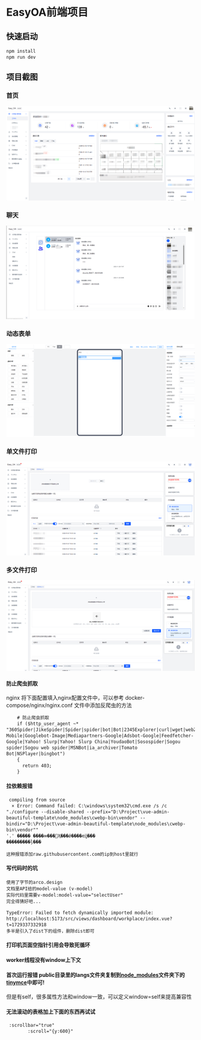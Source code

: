 # EasyOA前端项目

## 快速启动

```nodejs
npm install
npm run dev
```

## 项目截图

### 首页

![index.png](docs%2Findex.png)

### 聊天

![chat.png](docs%2Fchat.png)

### 动态表单

![dongtai.png](docs%2Fdongtai.png)

### 单文件打印

![danwenjian.png](docs%2Fdanwenjian.png)

### 多文件打印

![moreFilePrint.png](docs%2FmoreFilePrint.png)

#### 防止爬虫抓取
nginx
将下面配置填入nginx配置文件中，可以参考 docker-compose/nginx/nginx.conf 文件中添加反爬虫的方法
```nginx
    # 防止爬虫抓取
    if ($http_user_agent ~* "360Spider|JikeSpider|Spider|spider|bot|Bot|2345Explorer|curl|wget|webZIP|qihoobot|Baiduspider|Googlebot|Googlebot-Mobile|Googlebot-Image|Mediapartners-Google|Adsbot-Google|Feedfetcher-Google|Yahoo! Slurp|Yahoo! Slurp China|YoudaoBot|Sosospider|Sogou spider|Sogou web spider|MSNBot|ia_archiver|Tomato Bot|NSPlayer|bingbot")
    {
      return 403;
    }
```

#### 拉依赖报错

```
 compiling from source
  × Error: Command failed: C:\windows\system32\cmd.exe /s /c "./configure --disable-shared --prefix="D:\Project\vue-admin-beautiful-template\node_modules\cwebp-bin\vendor" --bindir="D:\Project\vue-admin-beautiful-template\node_modules\cwebp-bin\vendor""
'.' ����� ����ⲿ���Ҳ���ǿ����еĳ���
���������ļ���

这种报错添加raw.githubusercontent.com的ip到host里就行

```

#### 写代码时的坑

```
使用了字节的arco.design
文档里API给的model-value (v-model)
实际代码里需要v-model:model-value="selectUser"
完全得猜好吧...
```

```
TypeError: Failed to fetch dynamically imported module: http://localhost:5173/src/views/dashboard/workplace/index.vue?t=1729337332918
多半是引入了dist下的组件，删除dist即可
```

#### 打印机页面空指针引用会导致死循环

#### worker线程没有window上下文

#### 首次运行报错 public目录里的langs文件夹复制到[node_modules](node_modules)文件夹下的[tinymce](node_modules%2Ftinymce)中即可!

但是有self，很多属性方法和window一致，可以定义window=self来提高兼容性

#### 无法滚动的表格加上下面的东西再试试
```
 :scrollbar="true"
        :scroll="{y:600}"
```